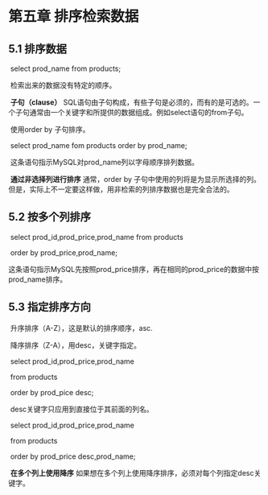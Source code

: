 # 第五章 排序检索数据

## 5.1 排序数据

​	select prod_name from products;

​	检索出来的数据没有特定的顺序。

​	**子句（clause）** SQL语句由子句构成，有些子句是必须的，而有的是可选的。一个子句通常由一个关键字和所提供的数据组成。例如select语句的from子句。

​	使用order by 子句排序。

​	select prod_name fom products order by prod_name;

​	这条语句指示MySQL对prod_name列以字母顺序排列数据。

​	**通过非选择列进行排序** 通常，order by 子句中使用的列将是为显示所选择的列。但是，实际上不一定要这样做，用非检索的列排序数据也是完全合法的。

## 5.2 按多个列排序

​	select prod_id,prod_price,prod_name from products 

​	order by prod_price,prod_name;

​	这条语句指示MySQL先按照prod_price排序，再在相同的prod_price的数据中按prod_name排序。

##  5.3 指定排序方向

​	升序排序（A-Z），这是默认的排序顺序，asc.

​	降序排序（Z-A），用desc，关键字指定。

​	select prod_id,prod_price,prod_name

​	from products 

​	order by prod_pice desc;

​	desc关键字只应用到直接位于其前面的列名。

​	select prod_id,prod_price,prod_name

​	from products

​	order by prod_price desc,prod_name;

​	**在多个列上使用降序** 如果想在多个列上使用降序排序，必须对每个列指定desc关键字。